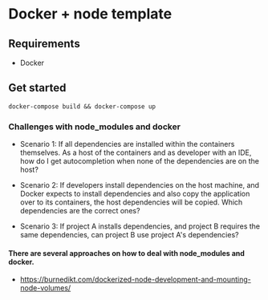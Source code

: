 # Docker + node template
## Requirements
- Docker

## Get started
`docker-compose build && docker-compose up`

### Challenges with node_modules and docker
- Scenario 1: If all dependencies are installed within the containers themselves. As a host of the containers and as developer with an IDE, how do I get autocompletion when none of the dependencies are on the host?

- Scenario 2: If developers install dependencies on the host machine, and Docker expects to install dependencies and also copy the application over to its containers, the host dependencies will be copied. Which dependencies are the correct ones?

- Scenario 3: If project A installs dependencies, and project B requires the same dependencies, can project B use project A's dependencies?


#### There are several approaches on how to deal with node_modules and docker.
- https://burnedikt.com/dockerized-node-development-and-mounting-node-volumes/